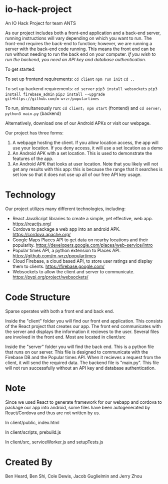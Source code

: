 # io-hack-project
An IO Hack Project for team ANTS

As our project includes both a front-end application and a back-end server, running instructions will vary depending on which you want to run. The front-end requires the back-end to function; however, we are running a server with the back-end code running. This means the front end can be run without needing to run the back end on your computer.
_If you wish to run the backend, you need an API key and database authentication._

To get started:

To set up frontend requirements:
`cd client`
`npm run init`
`cd ..`

To set up backend requirements:
`cd server`
`pip3 install websockets`
`pip3 install firebase_admin`
`pip3 install --upgrade git+https://github.com/m-wrzr/populartimes`

To run, simultaneously run:
`cd client; npm start` (frontend) and
`cd server; python3 main.py` (backend)

Alternatively, download one of our Android APKs or visit our webpage.

Our project has three forms:
1. A webpage hosting the client. If you allow location access, the app will use your location. If you deny access, it will use a set location as a demo
2. An Android APK with a set location. This is used to demonstrate the features of the app.
3. An Android APK that looks at user location. Note that you likely will not get any results with this app: this is because the range that it searches is set low so that it does not use up all of our free API key usage. 

# Technology
Our project utilizes many different technologies, including:
- React JavaScript libraries to create a simple, yet effective, web app. https://reactjs.org/
- Cordova to package a web app into an android APK. https://cordova.apache.org/
- Google Maps Places API to get data on nearby locations and their popularity. https://developers.google.com/places/web-service/intro
- Popular times API, a python extension to Places API. https://github.com/m-wrzr/populartimes
- Cloud Firebase, a cloud based API, to store user ratings and display them to clients. https://firebase.google.com/
- Websockets to allow the client and server to communicate. https://pypi.org/project/websockets/

# Code Structure
Sparse operates with both a front end and back end. 

Inside the "client" folder you will find our front end application. This consists of the React project that creates our app. The front end communicates with the server and displays the information it recieves to the user. Several files are involved in the front end. Most are located in client/src

Inside the "server" folder you will find the back end. This is a python file that runs on our server. This file is designed to communicate with the Firebase DB and the Popular times API. When it recieves a request from the client, it will send the required data. The backend file is "main.py". This file will not run successfully without an API key and database authentication.

# Note
Since we used React to generate framework for our webapp and cordova to package our app into android, some files have been autogenerated by React/Cordova and thus are not written by us. 

In client/public, index.html

In client/scripts, prebuild.js

In client/src, serviceWorker.js and setupTests.js

# Created By
Ben Heard,
Ben Shi,
Cole Dewis,
Jacob Guglielmin and
Jerry Zhou
